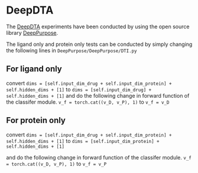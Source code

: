 # DeepDTA

The [DeepDTA](https://doi.org/10.1093/bioinformatics/bty593) experiments have been conducted by using the open source library [DeepPurpose](https://github.com/kexinhuang12345/DeepPurpose).

The ligand only and protein only tests can be conducted by simply changing the following lines in `DeepPurpose/DeepPurpose/DTI.py`

## For ligand only

convert
`dims = [self.input_dim_drug + self.input_dim_protein] + self.hidden_dims + [1]` to `dims = [self.input_dim_drug] + self.hidden_dims + [1]`
and do the following change in forward function of the classifer module.
`v_f = torch.cat((v_D, v_P), 1)` to `v_f = v_D`

## For protein only

convert
`dims = [self.input_dim_drug + self.input_dim_protein] + self.hidden_dims + [1]` to `dims = [self.input_dim_protein] + self.hidden_dims + [1]`

and do the following change in forward function of the classifer module.
`v_f = torch.cat((v_D, v_P), 1)` to `v_f = v_P`
